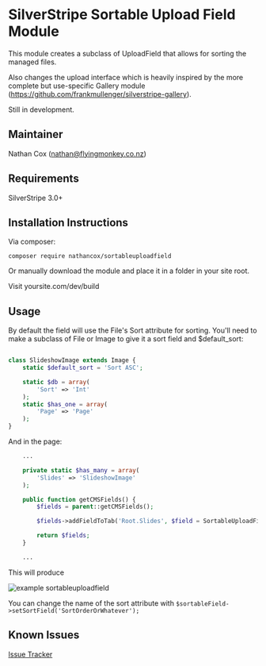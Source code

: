 SilverStripe Sortable Upload Field Module
=============

This module creates a subclass of UploadField that allows for sorting the managed files.

Also changes the upload interface which is heavily inspired by the more complete but use-specific Gallery module (https://github.com/frankmullenger/silverstripe-gallery).

Still in development.


Maintainer
-------------

Nathan Cox (<nathan@flyingmonkey.co.nz>)

Requirements
---------------

SilverStripe 3.0+


Installation Instructions
-------------------------

Via composer:

```
composer require nathancox/sortableuploadfield
```

Or manually download the module and place it in a folder in your site root.

Visit yoursite.com/dev/build


Usage
-----

By default the field will use the File's Sort attribute for sorting.  You'll need to make a subclass of File or Image to give it a sort field and $default_sort:

```php

class SlideshowImage extends Image {
	static $default_sort = 'Sort ASC';

	static $db = array(
		'Sort' => 'Int'
	);
	static $has_one = array(
		'Page' => 'Page'
	);
}
```

And in the page:

```php
	...

	private static $has_many = array(
		'Slides' => 'SlideshowImage'
	);

	public function getCMSFields() {
		$fields = parent::getCMSFields();

		$fields->addFieldToTab('Root.Slides', $field = SortableUploadField::create('Slides', 'Slides'));

		return $fields;
	}

	...

```

This will produce

![example sortableuploadfield](http://static.flyingmonkey.co.nz/github/silverstripe-sortableuploadfield/sortableuploadfield-1.png)


You can change the name of the sort attribute with `$sortableField->setSortField('SortOrderOrWhatever');`


Known Issues
------------

[Issue Tracker](https://github.com/nathancox/silverstripe-sortableuploadfield/issues)
